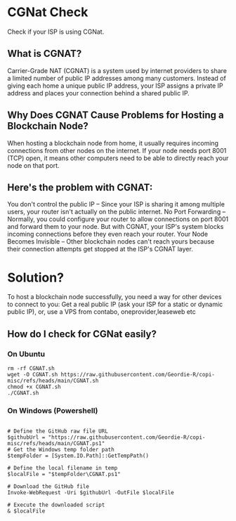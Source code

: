 # CGNat Check
Check if your ISP is using CGNat.

## What is CGNAT?
Carrier-Grade NAT (CGNAT) is a system used by internet providers to share a limited number of public IP addresses among many customers. Instead of giving each home a unique public IP address, your ISP assigns a private IP address and places your connection behind a shared public IP.

## Why Does CGNAT Cause Problems for Hosting a Blockchain Node?
When hosting a blockchain node from home, it usually requires incoming connections from other nodes on the internet. If your node needs port 8001 (TCP) open, it means other computers need to be able to directly reach your node on that port.

## Here's the problem with CGNAT:
You don't control the public IP – Since your ISP is sharing it among multiple users, your router isn't actually on the public internet.
No Port Forwarding – Normally, you could configure your router to allow connections on port 8001 and forward them to your node. But with CGNAT, your ISP's system blocks incoming connections before they even reach your router.
Your Node Becomes Invisible – Other blockchain nodes can't reach yours because their connection attempts get stopped at the ISP's CGNAT layer.
# Solution?
To host a blockchain node successfully, you need a way for other devices to connect to you:
Get a real public IP (ask your ISP for a static or dynamic public IP), or, use a VPS from contabo, oneprovider,leaseweb etc

## How do I check for CGNat easily?

### On Ubuntu

```
rm -rf CGNAT.sh
wget -O CGNAT.sh https://raw.githubusercontent.com/Geordie-R/copi-misc/refs/heads/main/CGNAT.sh
chmod +x CGNAT.sh
./CGNAT.sh

```
### On Windows (Powershell)
```

# Define the GitHub raw file URL
$githubUrl = "https://raw.githubusercontent.com/Geordie-R/copi-misc/refs/heads/main/CGNAT.ps1"
# Get the Windows temp folder path
$tempFolder = [System.IO.Path]::GetTempPath()

# Define the local filename in temp
$localFile = "$tempFolder\CGNAT.ps1"

# Download the GitHub file
Invoke-WebRequest -Uri $githubUrl -OutFile $localFile

# Execute the downloaded script
& $localFile
```
